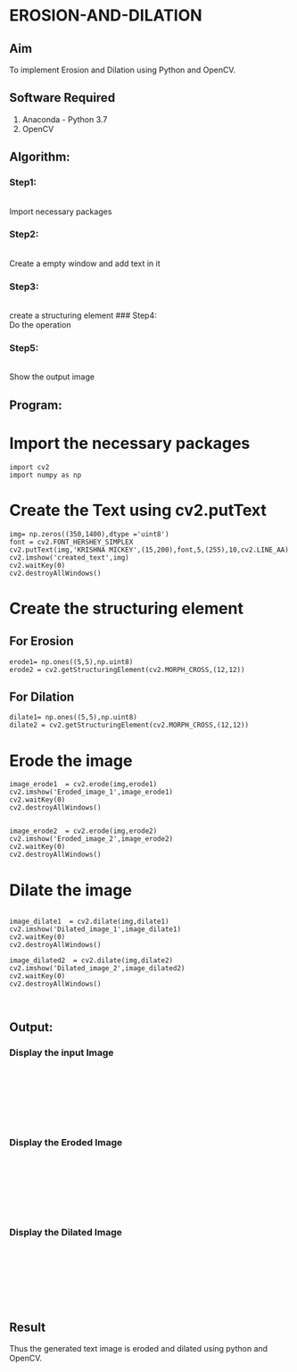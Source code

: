 # EROSION-AND-DILATION

## Aim
To implement Erosion and Dilation using Python and OpenCV.
## Software Required
1. Anaconda - Python 3.7
2. OpenCV
## Algorithm:
### Step1:
<br>
Import necessary packages

### Step2:
<br>
Create a empty window and add text in it

### Step3:
<br>
create a structuring element
### Step4:
<br>
Do the operation

### Step5:
<br>
Show the output image
 
## Program:

# Import the necessary packages
```
import cv2
import numpy as np
```
# Create the Text using cv2.putText
```
img= np.zeros((350,1400),dtype ='uint8')
font = cv2.FONT_HERSHEY_SIMPLEX
cv2.putText(img,'KRISHNA MICKEY',(15,200),font,5,(255),10,cv2.LINE_AA)
cv2.imshow('created_text',img)
cv2.waitKey(0)
cv2.destroyAllWindows()
```
# Create the structuring element
## For Erosion
```
erode1= np.ones((5,5),np.uint8)
erode2 = cv2.getStructuringElement(cv2.MORPH_CROSS,(12,12))
```
## For Dilation
```
dilate1= np.ones((5,5),np.uint8)
dilate2 = cv2.getStructuringElement(cv2.MORPH_CROSS,(12,12))
```
# Erode the image
```
image_erode1  = cv2.erode(img,erode1)
cv2.imshow('Eroded_image_1',image_erode1)
cv2.waitKey(0)
cv2.destroyAllWindows()


image_erode2  = cv2.erode(img,erode2)
cv2.imshow('Eroded_image_2',image_erode2)
cv2.waitKey(0)
cv2.destroyAllWindows()
```

# Dilate the image
```

image_dilate1  = cv2.dilate(img,dilate1)
cv2.imshow('Dilated_image_1',image_dilate1)
cv2.waitKey(0)
cv2.destroyAllWindows()

image_dilated2  = cv2.dilate(img,dilate2)
cv2.imshow('Dilated_image_2',image_dilated2)
cv2.waitKey(0)
cv2.destroyAllWindows()



```
## Output:

### Display the input Image
<br>
<br>
<br>
<br>
<br>
<br>

### Display the Eroded Image
<br>
<br>
<br>
<br>
<br>
<br>

### Display the Dilated Image
<br>
<br>
<br>
<br>
<br>
<br>

## Result
Thus the generated text image is eroded and dilated using python and OpenCV.
